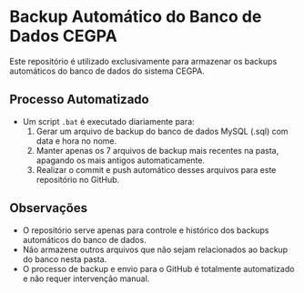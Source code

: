 # Backup Automático do Banco de Dados CEGPA

Este repositório é utilizado exclusivamente para armazenar os backups automáticos do banco de dados do sistema CEGPA.

## Processo Automatizado

- Um script `.bat` é executado diariamente para:
  1. Gerar um arquivo de backup do banco de dados MySQL (.sql) com data e hora no nome.
  2. Manter apenas os 7 arquivos de backup mais recentes na pasta, apagando os mais antigos automaticamente.
  3. Realizar o commit e push automático desses arquivos para este repositório no GitHub.

## Observações

- O repositório serve apenas para controle e histórico dos backups automáticos do banco de dados.
- Não armazene outros arquivos que não sejam relacionados ao backup do banco nesta pasta.
- O processo de backup e envio para o GitHub é totalmente automatizado e não requer intervenção manual.